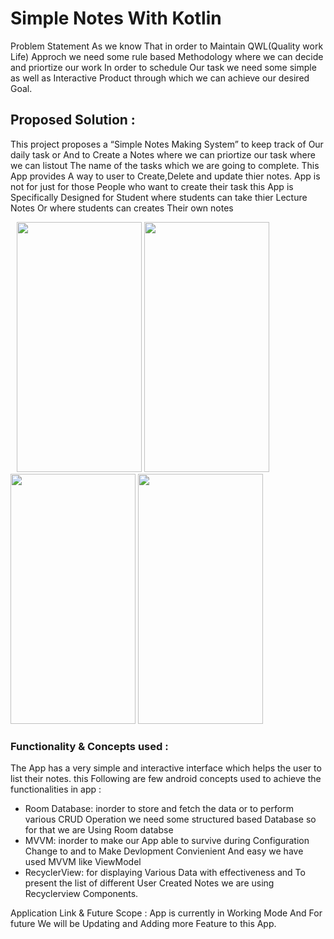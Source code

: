 # Simple Notes With Kotlin
Problem Statement
As we know That in order to Maintain QWL(Quality work Life) Approch we need some rule based Methodology where we can decide and priortize our work 
In order to schedule Our task we need some simple as well as Interactive Product through which we can achieve our desired Goal.


## Proposed Solution :
This project proposes a “Simple Notes Making System” to keep track of Our daily task or And to Create a Notes where we can priortize our task where we can listout The name of the tasks which we are going to complete.
This App provides A way to user to Create,Delete and update thier notes.
App is not for just for those People who want to create their task this App is Specifically Designed for Student where students can take thier Lecture Notes Or where students can creates Their own notes 
<div style="display:inline; margin:10px">
<img src="https://firebasestorage.googleapis.com/v0/b/jeet-1a786.appspot.com/o/Screenshot_1641827974.png?alt=media&token=68cdf630-64eb-4e55-85af-cef578f4f7c0" width="200" height="400"/>
<img src="https://firebasestorage.googleapis.com/v0/b/jeet-1a786.appspot.com/o/Screenshot_1641821057.png?alt=media&token=7d212ead-c793-4ae7-8333-d308d0dcc3c4" width="200" height="400"/>
<img src="https://firebasestorage.googleapis.com/v0/b/jeet-1a786.appspot.com/o/Screenshot_1641828910.png?alt=media&token=7b11d05c-eacf-4f09-ac97-fe5acd743426" width="200" height="400"/>
<img src="https://firebasestorage.googleapis.com/v0/b/jeet-1a786.appspot.com/o/Screenshot_1641828297.png?alt=media&token=768ba13a-2053-43aa-be0a-630836a1237f" width="200" height="400"/></div>



### Functionality & Concepts used :

The App has a very simple and interactive interface which helps the user to list their notes.
this 
Following are few android concepts used to achieve the functionalities in app :
* Room Database: inorder to store and fetch the data or to perform various CRUD Operation we need some structured based Database so for that we are Using Room databse
* MVVM: inorder to make our App able to survive during Configuration Change to and to Make Devlopment Convienient And easy we have used MVVM like ViewModel
* RecyclerView: for displaying Various Data with effectiveness and To present the list of different User Created Notes we are using Recyclerview Components.


Application Link & Future Scope :
App is currently in Working Mode And For future We will be  Updating and  Adding more Feature to this App.


